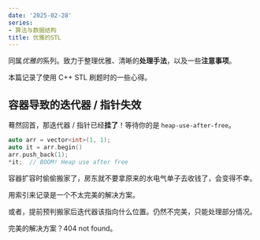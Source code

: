 ```yaml
---
date: '2025-02-28'
series:
- 算法与数据结构
title: 优雅的STL
---
```


同属*优雅的*系列。致力于整理优雅、清晰的**处理手法**，以及一些**注意事项**。

本篇记录了使用 C++ STL 刷题时的一些心得。

## 容器导致的迭代器 / 指针失效

蓦然回首，那迭代器 / 指针已经**挂了**！等待你的是 `heap-use-after-free`。

```cpp
auto arr = vector<int>(1, 1);
auto it = arr.begin()
arr.push_back(1);
*it;  // BOOM! Heap use after free
```

容器扩容时偷偷搬家了，房东就不要拿原来的水电气单子去收钱了，会变得不幸。

用索引来记录是一个不太完美的解决方案。

或者，提前预判搬家后迭代器该指向什么位置。仍然不完美，只能处理部分情况。

完美的解决方案？404 not found。